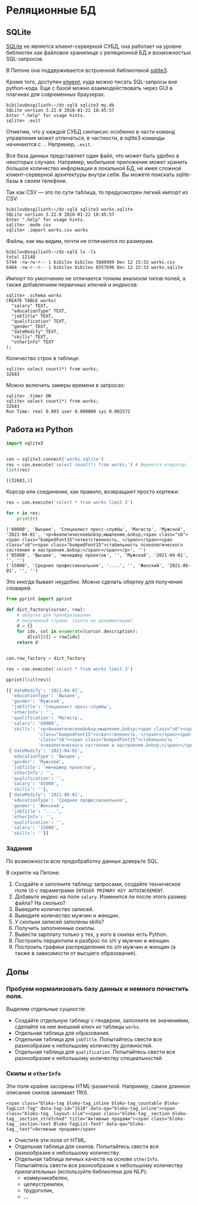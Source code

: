 # Реляционные БД

## SQLite

[SQLite](https://sqlite.org) не является клиент-серверной СУБД, она работает на уровне библиотек как файловое хранилище с реляционной БД и возможностью SQL-запросов.

В Питоне она поддерживается встроенной библиотекой [sqlite3](https://docs.python.org/3/library/sqlite3.html).

Кроме того, доступен [клиент](https://sqlite.org/cli.html), куда можно писать SQL-запросы вне python-кода. Еще с базой можно взаимодействовать через GUI в плагинах для современных браузерах.

```
bibilov@osgiliath:~/dz-sql$ sqlite3 my.db
SQLite version 3.22.0 2018-01-22 18:45:57
Enter ".help" for usage hints.
sqlite> .exit
```

Отметим, что у каждой СУБД синтаксис особенно в части команд управления может отличаться, в частности, в sqlite3 команды начинаются с `.`. Например, `.exit`. 

Все база данных представляет один файл, что может быть удобно в некоторых случаях. Например, мобильное приложение может хранить большое количество информации в локальной БД, не имея сложной клиент-серверной архитектуры внутри себя. Вы можете поискать sqlite-базы в своем телефоне.

Так как CSV &mdash; это по сути таблица, то предусмотрен легкий импорт из CSV:

```
bibilov@osgiliath:~/dz-sql$ sqlite3 works.sqlite
SQLite version 3.22.0 2018-01-22 18:45:57
Enter ".help" for usage hints.
sqlite> .mode csv
sqlite> .import works.csv works
```

Файлы, как мы видим, почти не отличаются по размерам.

```
bibilov@osgiliath:~/dz-sql$ ls -ls
total 12148
5744 -rw-rw-r-- 1 bibilov bibilov 5880909 Dec 12 15:32 works.csv
6404 -rw-r--r-- 1 bibilov bibilov 6557696 Dec 12 15:33 works.sqlite
```

Импорт по умолчанию не отличается тонким анализом типов полей, а также добавлением первичных ключей и индексов:

```
sqlite> .schema works
CREATE TABLE works(
  "salary" TEXT,
  "educationType" TEXT,
  "jobTitle" TEXT,
  "qualification" TEXT,
  "gender" TEXT,
  "dateModify" TEXT,
  "skills" TEXT,
  "otherInfo" TEXT
);

```

Количество строк в таблице:

```
sqlite> select count(*) from works;
32683
```

Можно включить замеры времени в запросах:

```
sqlite> .timer ON
sqlite> select count(*) from works;
32683
Run Time: real 0.003 user 0.000000 sys 0.002572
```

## Работа из Python

```python
import sqlite3 


con = sqlite3.connect('works.sqlite')
res = con.execute('select count(*) from works;') # Вернется итератор.
list(res)
```

```
[(32683,)]
```

Корсор или соединение, как правило, возвращают просто кортежи:

```python
res = con.execute('select * from works limit 3')

for r in res:
    print(r)
```

```
('60000', 'Высшее', 'Специалист пресс-службы', 'Магистр', 'Мужской', '2021-04-01', '<p>Аналитическое&nbsp;мышление,&nbsp;<span class="s6"><span class="bumpedFont15">ответственность, </span></span><span class="s6"><span class="bumpedFont15">стабильность психологического состояния и настроения.&nbsp;</span></span></p>', '')
('85000', 'Высшее', 'менеджер проектов', '', 'Мужской', '2021-04-01', '', '')
('15000', 'Среднее профессиональное', '....', '', 'Женский', '2021-06-01', '', '')
```

Это иногда бывает неудобно. Можно сделать обертку для получения словарей.

```python
from pprint import pprint

def dict_factory(cursor, row): 
    # обертка для преобразования 
    # полученной строки. (взята из документации)
    d = {}
    for idx, col in enumerate(cursor.description):
        d[col[0]] = row[idx]
    return d


con.row_factory = dict_factory

res = con.execute('select * from works limit 3')

pprint(list(res))
```

```python
[{'dateModify': '2021-04-01',
  'educationType': 'Высшее',
  'gender': 'Мужской',
  'jobTitle': 'Специалист пресс-службы',
  'otherInfo': '',
  'qualification': 'Магистр',
  'salary': '60000',
  'skills': '<p>Аналитическое&nbsp;мышление,&nbsp;<span class="s6"><span '
            'class="bumpedFont15">ответственность, </span></span><span '
            'class="s6"><span class="bumpedFont15">стабильность '
            'психологического состояния и настроения.&nbsp;</span></span></p>'},
 {'dateModify': '2021-04-01',
  'educationType': 'Высшее',
  'gender': 'Мужской',
  'jobTitle': 'менеджер проектов',
  'otherInfo': '',
  'qualification': '',
  'salary': '85000',
  'skills': ''},
 {'dateModify': '2021-06-01',
  'educationType': 'Среднее профессиональное',
  'gender': 'Женский',
  'jobTitle': '....',
  'otherInfo': '',
  'qualification': '',
  'salary': '15000',
  'skills': ''}]
```

### Задания

По возможности всю предобработку данных доверьте SQL. 

В скрипте на Питоне:

1. Создайте и заполните таблицу запросами, создайте техническое поле `ID` c параметрами `INTEGER PRIMARY KEY AUTOINCREMENT`.
2. Добавьте индекс на поле `salary`. Изменится ли после этого размер файла? На сколько?
3. Выведите количество записей.
4. Выведите количество мужчин и женщин.
5. У скольки записей заполены skills?
6. Получить заполненные скиллы.
7. Вывести зарплату только у тех, у кого в скилах есть Python.
8. Построить перцентили и разброс по з/п у мужчин и женщин.
9. Построить графики распределения по з/п мужчин и женщин (а также в зависимости от высшего образования).

## Допы

### Пробуем нормализовать базу данных и немного почистить поля.

Выделим отдельные сущности:

* Создайте отдельную таблицу с гендером, заполните ее значениями, сделайте на нее внешний ключ из таблицы `works`.
* Отдельная таблица для образования.
* Отдельная таблица для `jobTitle`. Попытайтесь свести все разнообразие к небольшому количеству должностей.
* Отдельная таблица для `qualification`. Попытайтесь свести все разнообразие к небольшому количеству специальностей.

### Скилы и `otherInfo`

Эти поля крайне засорены HTML-разметкой. Например, самое длинное описание скилов занимает 11Кб.

```
<span class="bloko-tag bloko-tag_inline bloko-tag_countable Bloko-TagList-Tag" data-tag-id="1518" data-qa="bloko-tag_inline"><span class="bloko-tag__layout-slim"><span class="bloko-tag__section bloko-tag__section_stretched" title="Активные продажи"><span class="bloko-tag__section-text Bloko-TagList-Text" data-qa="bloko-tag__text">Активные продажи</span>
```

* Очистите эти поля от HTML.
* Отдельная таблица для скилов. Попытайтесь свести все разнообразие к небольшому количеству.
* Отдельная таблица личных качеств на основе `otherInfo`. Попытайтесь свести все разнообразие к небольшому количеству прилагательных (используйте библиотеки для NLP): 
   * коммуникабелен, 
   * целеустремлен,
   * трудоголик,
   * ...
